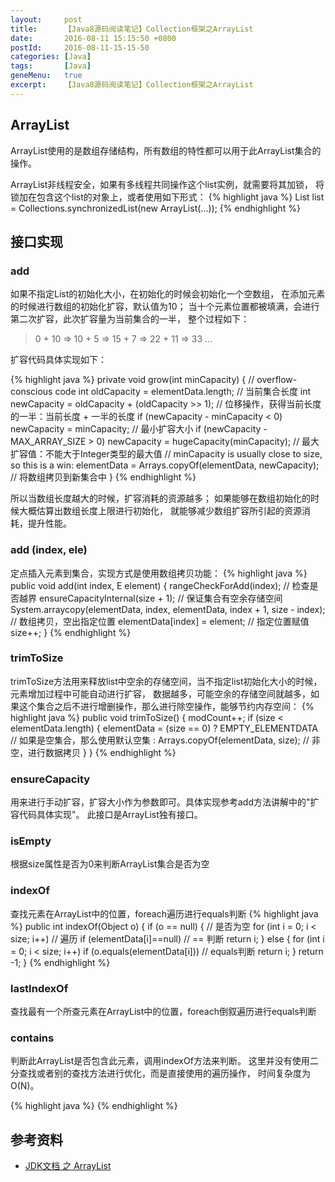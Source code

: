 ```yaml
---
layout:     post
title:      【Java8源码阅读笔记】Collection框架之ArrayList
date:       2016-08-11 15:15:50 +0800
postId:     2016-08-11-15-15-50
categories: [Java]
tags:       [Java]
geneMenu:   true
excerpt:    【Java8源码阅读笔记】Collection框架之ArrayList
---
```


## ArrayList
ArrayList使用的是数组存储结构，所有数组的特性都可以用于此ArrayList集合的操作。

ArrayList非线程安全，如果有多线程共同操作这个list实例，就需要将其加锁，
将锁加在包含这个list的对象上，或者使用如下形式：
{% highlight java %}
List list = Collections.synchronizedList(new ArrayList(...));
{% endhighlight %}

## 接口实现

### add
如果不指定List的初始化大小，在初始化的时候会初始化一个空数组，
在添加元素的时候进行数组的初始化扩容，默认值为10；
当十个元素位置都被填满，会进行第二次扩容，此次扩容量为当前集合的一半，
整个过程如下：

> 0 + 10 => 10 + 5 => 15 + 7 => 22 + 11 => 33 ...

扩容代码具体实现如下：

{% highlight java %}
private void grow(int minCapacity) {
    // overflow-conscious code
    int oldCapacity = elementData.length;                   // 当前集合长度
    int newCapacity = oldCapacity + (oldCapacity >> 1);     // 位移操作，获得当前长度的一半：当前长度 + 一半的长度
    if (newCapacity - minCapacity < 0)
        newCapacity = minCapacity;                          // 最小扩容大小
    if (newCapacity - MAX_ARRAY_SIZE > 0)
        newCapacity = hugeCapacity(minCapacity);            // 最大扩容值：不能大于Integer类型的最大值
    // minCapacity is usually close to size, so this is a win:
    elementData = Arrays.copyOf(elementData, newCapacity);  // 将数组拷贝到新集合中
}
{% endhighlight %}

所以当数组长度越大的时候，扩容消耗的资源越多；
如果能够在数组初始化的时候大概估算出数组长度上限进行初始化，
就能够减少数组扩容所引起的资源消耗，提升性能。

### add (index, ele)
定点插入元素到集合，实现方式是使用数组拷贝功能：
{% highlight java %}
public void add(int index, E element) {
    rangeCheckForAdd(index);            // 检查是否越界
    ensureCapacityInternal(size + 1);   // 保证集合有空余存储空间
    System.arraycopy(elementData, index, elementData, index + 1,
                     size - index);     // 数组拷贝，空出指定位置
    elementData[index] = element;       // 指定位置赋值
    size++;
}
{% endhighlight %}

### trimToSize
trimToSize方法用来释放list中空余的存储空间，当不指定list初始化大小的时候，元素增加过程中可能自动进行扩容，
数据越多，可能空余的存储空间就越多，如果这个集合之后不进行增删操作，那么进行除空操作，能够节约内存空间：
{% highlight java %}
public void trimToSize() {
    modCount++;
    if (size < elementData.length) {
        elementData = (size == 0)
          ? EMPTY_ELEMENTDATA       // 如果是空集合，那么使用默认空集
          : Arrays.copyOf(elementData, size);   // 非空，进行数据拷贝
    }
}
{% endhighlight %}

### ensureCapacity
用来进行手动扩容，扩容大小作为参数即可。具体实现参考add方法讲解中的"扩容代码具体实现"。
此接口是ArrayList独有接口。

### isEmpty
根据size属性是否为0来判断ArrayList集合是否为空

### indexOf
查找元素在ArrayList中的位置，foreach遍历进行equals判断
{% highlight java %}
public int indexOf(Object o) {
    if (o == null) {    // 是否为空
        for (int i = 0; i < size; i++)  // 遍历
            if (elementData[i]==null)   // == 判断
                return i;
    } else {
        for (int i = 0; i < size; i++)
            if (o.equals(elementData[i]))   // equals判断
                return i;
    }
    return -1;
}
{% endhighlight %}

### lastIndexOf
查找最有一个所查元素在ArrayList中的位置，foreach倒叙遍历进行equals判断

### contains
判断此ArrayList是否包含此元素，调用indexOf方法来判断。
这里并没有使用二分查找或者别的查找方法进行优化，而是直接使用的遍历操作，
时间复杂度为O(N)。


{% highlight java %}
{% endhighlight %}


## 参考资料

* [JDK文档 之 ArrayList](https://docs.oracle.com/javase/8/docs/api/java/util/ArrayList.html)
